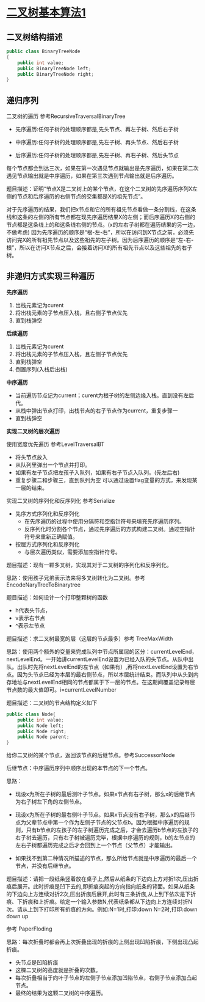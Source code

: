 # [二叉树基本算法1](https://www.bilibili.com/video/BV1xdvaeEEiV)

## 二叉树结构描述

~~~C#
public class BinaryTreeNode
{
	public int value;
	public BinaryTreeNode left;
	public BinaryTreeNode right; 
}
~~~

## 递归序列

二叉树的遍历 参考RecursiveTraversalBinaryTree

* 先序遍历:任何子树的处理顺序都是,先头节点、再左子树、然后右子树

* 中序遍历:任何子树的处理顺序都是,先左子树、再头节点、然后右子树

* 后序遍历:任何子树的处理顺序都是,先左子树、再右子树、然后头节点 

每个节点都会到达三次，如果在第一次遇见节点就输出是先序遍历，如果在第二次遇见节点输出就是中序遍历，如果在第三次遇到节点输出就是后序遍历。

题目描述：证明“节点X是二叉树上的某个节点，在这个二叉树的先序遍历序列X左侧的节点和后序遍历的右侧节点的交集都是X的祖先节点”。

对于先序遍历的结果，我们把x节点和它的所有祖先节点看做一条分割线，在这条线和这条的左侧的所有节点都在现先序遍历结果X的左侧；而后序遍历X的右侧的节点都是这条线上的和这条线右侧的节点。(x的左右子树都在遍历结果的另一边，不做考虑) 因为先序遍历的顺序是“根-左-右”，所以在访问到X节点之前，必须先访问完X的所有祖先节点以及这些祖先的左子树。因为后序遍历的顺序是“左-右-根”，所以在访问X节点之后，会接着访问X的所有祖先节点以及这些祖先的右子树。

##  非递归方式实现三种遍历

**先序遍历**

1. 岀栈元素记为curent
2. 将岀栈元素的子节点压入栈，且右侧子节点优先
3. 直到栈弹空

**后续遍历**

1. 岀栈元素记为curent
2. 将岀栈元素的子节点压入栈，且左侧子节点优先
3. 直到栈弹空
4. 倒置序列(入栈后出栈)

**中序遍历**

* 当前遍历节点记为current；curent为根子树的左侧边缘入栈。直到没有左后代。
* 从栈中弹出节点打印，出栈节点的右子节点作为current，重复步骤一
* 直到栈弹空

**实现二叉树的层次遍历**

使用宽度优先遍历 参考LevelTraversalBT

* 将头节点放入
* 从队列里弹出一个节点并打印。
* 如果有左子节点把左孩子入队列，如果有右子节点入队列。(先左后右)
* 重复步骤二和步骤三，直到队列为空
可以通过设置flag变量的方式，来发现某一层的结束。


实现二叉树的序列化和反序列化 参考Serialize
* 先序方式序列化和反序列化
	* 在先序遍历的过程中使用分隔符和空指针符号来填充先序遍历序列。
	* 反序列化时分割各个节点，通过先序遍历的方式构建二叉树。通过空指针符号来重新正确赋值。
* 按层方式序列化和反序列化
	* 与层次遍历类似，需要添加空指针符号。

题目描述：现有一颗多叉树，实现其对于二叉树的序列化和反序列化。

思路：使用孩子兄弟表示法来将多叉树转化为二叉树。参考 EncodeNaryTreeToBinarytree

题目描述：如何设计一个打印整颗树的函数
* h代表头节点，
* v表示右节点
* ^表示左节点

题目描述：求二叉树最宽的层（这层的节点最多）参考 TreeMaxWidth

思路：使用两个额外的变量来完成队列中节点所属层的区分：currentLevelEnd，nextLevelEnd。一开始讲currentLevelEnd设置为已经入队的头节点。从队中出队。出队时先将nextLevelEnd的左节点（如果有）,再将nextLevelEnd设置为右节点。因为头节点已经为本层的最右侧节点，所以本层统计结束。而队列中从头到内存地址与nextLevelEnd相同的节点都属于下一层的节点。在这期间覆盖记录每层节点数的最大值即可。i=currentLevelNumber

题目描述：二叉树的节点结构定义如下
~~~C#
public class Node{
	public int value;
	public Node left;
	public Node right;
	public Node parent;
}
~~~
给你二叉树的某个节点，返回该节点的后继节点。参考SuccessorNode

后继节点：中序遍历序列中顺序出现的本节点的下一个节点。

思路：

* 现设x为所在子树的最后测叶子节点。如果x节点有右子树，那么x的后继节点为右子树左下角的左侧节点。

* 现设x为所在子树的最右侧叶子节点。如果x节点没有右子树，那么x的后继节点为父辈节点中第一个作为左侧子节点的父节点b。因为根据中序遍历的规则，只有b节点的左孩子的左子树遍历完成之后，才会去遍历b节点的左孩子的右子树去遍历，只有右子树被遍历完毕，根据中序遍历的规则，b的左节点的左右子树都遍历完成之后才会回到上一个节点（父节点）才能输出。

* 如果找不到第二种情况所描述的节点，那么所给节点就是中序遍历的最后一个节点，并没有后继节点。

  

题目描述：请把一段纸条竖着放在桌子上,然后从纸条的下边向上方对折1次,压出折痕后展开。此时折痕是凹下去的,即折痕突起的方向指向纸条的背面。如果从纸条的下边向上方连续对折2次,压出折痕后展开,此时有三条折痕,从上到下依次是下折痕、下折痕和上折痕。给定一个输入参数N,代表纸条都从下边向上方连续对折N次。请从上到下打印所有折痕的方向。例如:N=1时,打印:down N=2时,打印:down down up

参考 PaperFloding

思路：每次折叠时都会再上次折叠出现的折痕的上侧出现凹陷折痕，下侧出现凸起折痕。

* 头节点是凹陷折痕
* 这棵二叉树的高度就是折叠的次数。
* 每次折叠相当于向叶子节点的左侧子节点添加凹陷节点，右侧子节点添加凸起节点。
* 最终的结果为这颗二叉树的中序遍历。

